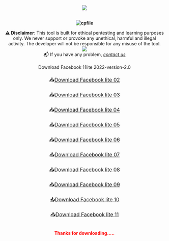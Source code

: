 <div><div class="separator" style="clear: both; text-align: center;"><b><div class="separator" style="clear: both; text-align: center;"><a href="https://blogger.googleusercontent.com/img/b/R29vZ2xl/AVvXsEgCRMdf6ex7x6_rR4gatrwTsNMmRvQT81eCJx4M2YQw0-GlH2s8_hq0TXb7wQ_umOmeELOtBsMpgS8ipXWtSmaUYmqvPy8-b3cT9Xfltg-400tots_jWuXMXQYoFmcYAHdTUEdXW0nPKMPLfU71T0R92976w9-lVfa3c37fYrIZK6hzJaO7F4ClV10j/s1920/Facebook%2011%20lite.jpg" style="margin-left: 1em; margin-right: 1em;"><img border="0" data-original-height="1042" data-original-width="1920" src="https://blogger.googleusercontent.com/img/b/R29vZ2xl/AVvXsEgCRMdf6ex7x6_rR4gatrwTsNMmRvQT81eCJx4M2YQw0-GlH2s8_hq0TXb7wQ_umOmeELOtBsMpgS8ipXWtSmaUYmqvPy8-b3cT9Xfltg-400tots_jWuXMXQYoFmcYAHdTUEdXW0nPKMPLfU71T0R92976w9-lVfa3c37fYrIZK6hzJaO7F4ClV10j/s16000/Facebook%2011%20lite.jpg" /></a></div><br /><span><!--more--></span>
<p align="centre"> <img src="https://komarev.com/ghpvc/?username=cpfile&label=Total Facebook 11 %20lite Dawnload&color=0e75b6&style=flat" alt="cpfile" /> </p>
⚠&nbsp;</b><b>Disclaimer</b>: This tool is built for ethical pentesting and learning purposes only. We never support or provoke any unethical, harmful and illegal activity. The developer will not be responsible for any misuse of the tool.</div><div><div style="text-align: center;"><span><!--more--></span></div><div class="separator" style="clear: both; text-align: center;"><a href="https://m.facebook.com/groups/cyberprotectionofficial/" rel="nofollow" style="margin-left: 1em; margin-right: 1em;" target="_blank"><img border="0" data-original-height="786" data-original-width="2248" src="https://blogger.googleusercontent.com/img/b/R29vZ2xl/AVvXsEjbQXDd-qJlfgpOJrkdNd11DhiIrGZLHd7yvnzeKXIPxkRdaubTl4GwCx5_9_OoLMo9fbeI7gclCVC1wiztz7oZqIkobzI4lTXje8x69UnQuax0Vsh8E9vzAoFJDD6c2L_qK89w_Ye9Akfpxo8Eabw3z_0mrWuDkgf5rrJOwwpHflVG7oIieQJdDZYZ/s16000/510-5106901_facebook-share-button-png.png" /></a></div><div style="text-align: center;"><span><!--more--></span>📬 If you have any problem,&nbsp;<a href="mailto:mehedi0213@gmail.com"><i>contact us</i></a></div><div style="text-align: left;"><div style="text-align: center;"><br /></div></div><div style="text-align: center;"> Download Facebook 11lite 2022-version-2.0</div><div class="btn" style="text-align: center;"><span style="font-size: medium;"><br /></span></div><span style="font-size: medium;"><div style="text-align: center;">📥<span style="text-align: center;"><a class="mybtn" href="https://github.com/cpfile/Facebook-11-lite-update-version-/releases/download/V2.0/Lite.2.apk">Download Facebook lite 02</a></span></div></span><div class="btn" style="text-align: center;"><span style="font-size: medium;"><br /></span></div><span style="font-size: medium;"><div style="text-align: center;">📥<span style="text-align: center;"><a class="mybtn" href="https://github.com/cpfile/Facebook-11-lite-update-version-/releases/download/V2.0/Lite.3.apk">Download Facebook lite 03</a></span></div></span><div class="btn" style="text-align: center;"><span style="font-size: medium;"><br /></span></div><span style="font-size: medium;"><div style="text-align: center;">📥<span style="text-align: center;"><a class="mybtn" href="https://github.com/cpfile/Facebook-11-lite-update-version-/releases/download/V2.0/Lite.4.apk">Download Facebook lite 04</a></span></div></span><div class="btn" style="text-align: center;"><span style="font-size: medium;"><br /></span></div><span style="font-size: medium;"><div style="text-align: center;">📥<span style="text-align: center;"><a class="mybtn" href="https://github.com/cpfile/Facebook-11-lite-update-version-/releases/download/V2.0/Lite.5.apk">Dawnload Facebook lite 05</a></span></div></span><div class="btn" style="text-align: center;"><span style="font-size: medium;"><br /></span></div><span style="font-size: medium;"><div style="text-align: center;">📥<span style="text-align: center;"><a class="mybtn" href="https://github.com/cpfile/Facebook-11-lite-update-version-/releases/download/V2.0/Lite.6.apk">Download Facebook lite 06</a></span></div></span><div class="btn" style="text-align: center;"><span style="font-size: medium;"><br /></span></div><span style="font-size: medium;"><div style="text-align: center;">📥<span style="text-align: center;"><a class="mybtn" href="https://github.com/cpfile/Facebook-11-lite-update-version-/releases/download/V2.0/Lite.7.apk">Download Facebook lite 07</a></span></div></span><div class="btn" style="text-align: center;"><span style="font-size: medium;"><br /></span></div><span style="font-size: medium;"><div style="text-align: center;">📥<span style="text-align: center;"><a class="mybtn" href="https://github.com/cpfile/Facebook-11-lite-update-version-/releases/download/V2.0/Lite.8.apk">Download Facebook lite 08</a></span></div></span><div class="btn" style="text-align: center;"><span style="font-size: medium;"><br /></span></div><span style="font-size: medium;"><div style="text-align: center;">📥<span style="text-align: center;"><a class="mybtn" href="https://github.com/cpfile/Facebook-11-lite-update-version-/releases/download/V2.0/Lite.9.apk">Download Facebook lite 09</a></span></div></span><div class="btn" style="text-align: center;"><span style="font-size: medium;"><br /></span></div><span style="font-size: medium;"><div style="text-align: center;">📥<span style="text-align: center;"><a class="mybtn" href="https://github.com/cpfile/Facebook-11-lite-update-version-/releases/download/V2.0/Lite.10.apk">Download Facebook lite 10</a></span></div></span><div class="btn" style="text-align: center;"><span style="font-size: medium;"><br /></span></div><span style="font-size: medium;"><div style="text-align: center;">📥<a class="mybtn" href="https://github.com/cpfile/Facebook-11-lite-update-version-/releases/download/V2.0/Lite.11.apk" style="text-align: center;"><span>Download Facebook lite 11</span></a></div></span><div class="btn" style="text-align: center;"><br /></div><div class="btn" style="text-align: center;"><br /></div><div class="btn" style="text-align: center;"><b><span style="color: red;">Thanks for downloading.....</span></b></div></div></div><div class="btn" style="text-align: center;"><br /></div>
